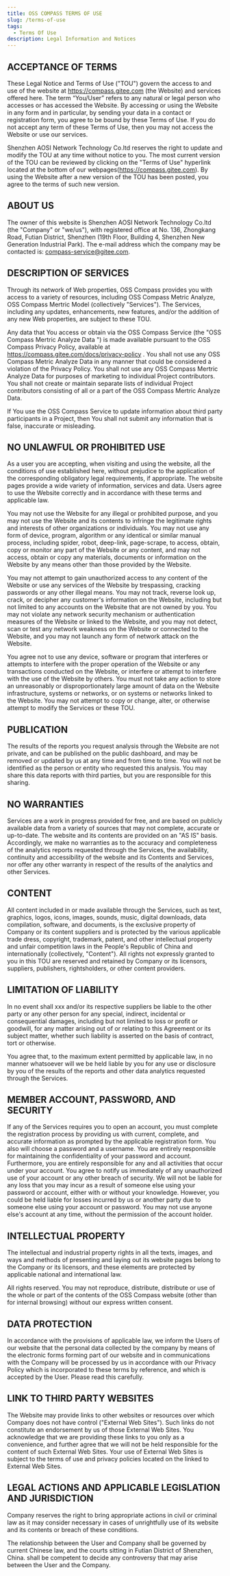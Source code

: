 ```yaml
---
title: OSS COMPASS TERMS OF USE
slug: /terms-of-use
tags:
  - Terms Of Use
description: Legal Information and Notices
---
```


## ACCEPTANCE OF TERMS

These Legal Notice and Terms of Use ("TOU") govern the access to and use of the website at https://compass.gitee.com (the Website) and services offered here. The term “You/User” refers to any natural or legal person who accesses or has accessed the Website. By accessing or using the Website in any form and in particular, by sending your data in a contact or registration form, you agree to be bound by these Terms of Use. If you do not accept any term of these Terms of Use, then you may not access the Website or use our services.

Shenzhen AOSI Network Technology Co.ltd reserves the right to update and modify the TOU at any time without notice to you. The most current version of the TOU can be reviewed by clicking on the "Terms of Use" hyperlink located at the bottom of our webpages(https://compass.gitee.com). By using the Website after a new version of the TOU has been posted, you agree to the terms of such new version.

## ABOUT US

The owner of this website is Shenzhen AOSI Network Technology Co.ltd (the "Company" or "we/us"), with registered office at No. 136, Zhongkang Road, Futian District, Shenzhen (19th Floor, Building 4, Shenzhen New Generation Industrial Park). The e-mail address which the company may be contacted is: compass-service@gitee.com.

## DESCRIPTION OF SERVICES

Through its network of Web properties, OSS Compass provides you with access to a variety of resources, including OSS Compass Metric Analyze, OSS Compass Mertric Model (collectively "Services"). The Services, including any updates, enhancements, new features, and/or the addition of any new Web properties, are subject to these TOU.

Any data that You access or obtain via the OSS Compass Service (the "OSS Compass  Mertric Analyze Data ") is made available pursuant to the OSS Compass Privacy Policy, available at https://compass.gitee.com/docs/privacy-policy . You shall not use any OSS Compass  Metric Analyze Data in any manner that could be considered a violation of the Privacy Policy. You shall not use any OSS Compass  Mertric Analyze Data for purposes of marketing to individual Project contributors. You shall not create or maintain separate lists of individual Project contributors consisting of all or a part of the OSS Compass  Mertric Analyze Data.

If You use the OSS Compass Service to update information about third party participants in a Project, then You shall not submit any information that is false, inaccurate or misleading.

## NO UNLAWFUL OR PROHIBITED USE

As a user you are accepting, when visiting and using the website, all the conditions of use established here, without prejudice to the application of the corresponding obligatory legal requirements, if appropriate. The website pages provide a wide variety of information, services and data. Users agree to use the Website correctly and in accordance with these terms and applicable law.

You may not use the Website for any illegal or prohibited purpose, and you may not use the Website and its contents to infringe the legitimate rights and interests of other organizations or individuals. You may not use any form of device, program, algorithm or any identical or similar manual process, including spider, robot, deep-link, page-scrape, to access, obtain, copy or monitor any part of the Website or any content, and may not access, obtain or copy any materials, documents or information on the Website by any means other than those provided by the Website.

You may not attempt to gain unauthorized access to any content of the Website or use any services of the Website by trespassing, cracking passwords or any other illegal means. You may not track, reverse look up, crack, or decipher any customer's information on the Website, including but not limited to any accounts on the Website that are not owned by you. You may not violate any network security mechanism or authentication measures of the Website or linked to the Website, and you may not detect, scan or test any network weakness on the Website or connected to the Website, and you may not launch any form of network attack on the Website.

You agree not to use any device, software or program that interferes or attempts to interfere with the proper operation of the Website or any transactions conducted on the Website, or interfere or attempt to interfere with the use of the Website by others. You must not take any action to store an unreasonably or disproportionately large amount of data on the Website infrastructure, systems or networks, or on systems or networks linked to the Website. You may not attempt to copy or change, alter, or otherwise attempt to modify the Services or these TOU.

## PUBLICATION

The results of the reports you request analysis through the Website are not private, and can be published on the public dashboard, and may be removed or updated by us at any time and from time to time. You will not be identified as the person or entity who requested this analysis. You may share this data reports with third parties, but you are responsible for this sharing.

## NO WARRANTIES

Services are a work in progress provided for free, and are based on publicly available data from a variety of sources that may not complete, accurate or up-to-date. The website and its contents are provided on an "AS IS" basis. Accordingly, we make no warranties as to the accuracy and completeness of the analytics reports requested through the Services, the availability, continuity and accessibility of the website and its Contents and Services, nor offer any other warranty in respect of the results of the analytics and other Services.

## CONTENT

All content included in or made available through the Services, such as text, graphics, logos, icons, images, sounds, music, digital downloads, data compilation, software, and documents, is the exclusive property of Company or its content suppliers and is protected by the various applicable trade dress, copyright, trademark, patent, and other intellectual property and unfair competition laws in the People's Republic of China and internationally (collectively, "Content"). All rights not expressly granted to you in this TOU are reserved and retained by Company or its licensors, suppliers, publishers, rightsholders, or other content providers.

## LIMITATION OF LIABILITY

In no event shall xxx and/or its respective suppliers be liable to the other party or any other person for any special, indirect, incidental or consequential damages, including but not limited to loss or profit or goodwill, for any matter arising out of or relating to this Agreement or its subject matter, whether such liability is asserted on the basis of contract, tort or otherwise.

You agree that, to the maximum extent permitted by applicable law, in no manner whatsoever will we be held liable by you for any use or disclosure by you of the results of the reports and other data analytics requested through the Services.

## MEMBER ACCOUNT, PASSWORD, AND SECURITY

If any of the Services requires you to open an account, you must complete the registration process by providing us with current, complete, and accurate information as prompted by the applicable registration form. You also will choose a password and a username. You are entirely responsible for maintaining the confidentiality of your password and account. Furthermore, you are entirely responsible for any and all activities that occur under your account. You agree to notify us immediately of any unauthorized use of your account or any other breach of security. We will not be liable for any loss that you may incur as a result of someone else using your password or account, either with or without your knowledge. However, you could be held liable for losses incurred by us or another party due to someone else using your account or password. You may not use anyone else's account at any time, without the permission of the account holder.

## INTELLECTUAL PROPERTY

The intellectual and industrial property rights in all the texts, images, and ways and methods of presenting and laying out its website pages belong to the Company or its licensors, and these elements are protected by applicable national and international law.

All rights reserved. You may not reproduce, distribute, distribute or use of the whole or part of the contents of the OSS Compass website (other than for internal browsing) without our express written consent.

## DATA PROTECTION

In accordance with the provisions of applicable law, we inform the Users of our website that the personal data collected by the company by means of the electronic forms forming part of our website and in communications with the Company will be processed by us in accordance with our Privacy Policy which is incorporated to these terms by reference, and which is accepted by the User. Please read this carefully.

## LINK TO THIRD PARTY WEBSITES

The Website may provide links to other websites or resources over which Company does not have control ("External Web Sites"). Such links do not constitute an endorsement by us of those External Web Sites. You acknowledge that we are providing these links to you only as a convenience, and further agree that we will not be held responsible for the content of such External Web Sites. Your use of External Web Sites is subject to the terms of use and privacy policies located on the linked to External Web Sites.

## LEGAL ACTIONS AND APPLICABLE LEGISLATION AND JURISDICTION

Company reserves the right to bring appropriate actions in civil or criminal law as it may consider necessary in cases of unrightfully use of its website and its contents or breach of these conditions.

The relationship between the User and Company shall be governed by current Chinese law, and the courts sitting in Futian District of Shenzhen, China. shall be competent to decide any controversy that may arise between the User and the Company.
